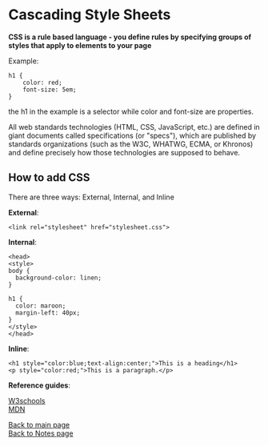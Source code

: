 # Cascading Style Sheets

**CSS is a rule based language - you define rules by specifying groups of styles that apply to elements to your page**

Example:
```
h1 {
    color: red;
    font-size: 5em;
}
```
the h1 in the example is a selector while color and font-size are properties.

All web standards technologies (HTML, CSS, JavaScript, etc.) are defined in giant documents called specifications (or "specs"), which are published by standards organizations (such as the W3C, WHATWG, ECMA, or Khronos) and define precisely how those technologies are supposed to behave.

## How to add CSS

There are three ways: External, Internal, and Inline

**External**:
```
<link rel="stylesheet" href="stylesheet.css">
```
**Internal**:
```
<head>
<style>
body {
  background-color: linen;
}

h1 {
  color: maroon;
  margin-left: 40px;
}
</style>
</head>
```
**Inline**:
```
<h1 style="color:blue;text-align:center;">This is a heading</h1>
<p style="color:red;">This is a paragraph.</p>
```

**Reference guides**:

[W3schools](https://www.w3schools.com/cssref/default.asp) <br>
[MDN](https://developer.mozilla.org/en-US/docs/Web/CSS/Reference)

[Back to main page](https://vadengrey.github.io/reading-notes/) <br>
[Back to Notes page](https://vadengrey.github.io/reading-notes/Notesource)


